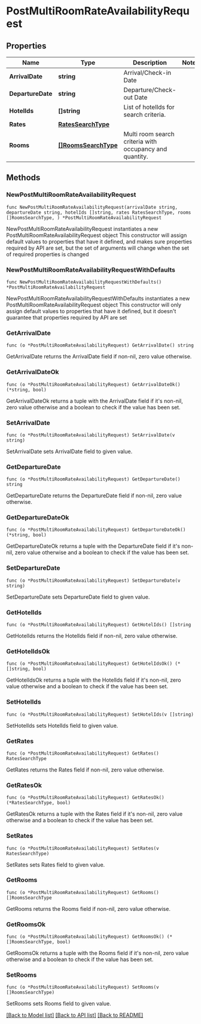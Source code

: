 # PostMultiRoomRateAvailabilityRequest

## Properties

Name | Type | Description | Notes
------------ | ------------- | ------------- | -------------
**ArrivalDate** | **string** | Arrival/Check-in Date | 
**DepartureDate** | **string** | Departure/Check-out Date | 
**HotelIds** | **[]string** | List of hotelIds for search criteria. | 
**Rates** | [**RatesSearchType**](RatesSearchType.md) |  | 
**Rooms** | [**[]RoomsSearchType**](RoomsSearchType.md) | Multi room search criteria with occupancy and quantity. | 

## Methods

### NewPostMultiRoomRateAvailabilityRequest

`func NewPostMultiRoomRateAvailabilityRequest(arrivalDate string, departureDate string, hotelIds []string, rates RatesSearchType, rooms []RoomsSearchType, ) *PostMultiRoomRateAvailabilityRequest`

NewPostMultiRoomRateAvailabilityRequest instantiates a new PostMultiRoomRateAvailabilityRequest object
This constructor will assign default values to properties that have it defined,
and makes sure properties required by API are set, but the set of arguments
will change when the set of required properties is changed

### NewPostMultiRoomRateAvailabilityRequestWithDefaults

`func NewPostMultiRoomRateAvailabilityRequestWithDefaults() *PostMultiRoomRateAvailabilityRequest`

NewPostMultiRoomRateAvailabilityRequestWithDefaults instantiates a new PostMultiRoomRateAvailabilityRequest object
This constructor will only assign default values to properties that have it defined,
but it doesn't guarantee that properties required by API are set

### GetArrivalDate

`func (o *PostMultiRoomRateAvailabilityRequest) GetArrivalDate() string`

GetArrivalDate returns the ArrivalDate field if non-nil, zero value otherwise.

### GetArrivalDateOk

`func (o *PostMultiRoomRateAvailabilityRequest) GetArrivalDateOk() (*string, bool)`

GetArrivalDateOk returns a tuple with the ArrivalDate field if it's non-nil, zero value otherwise
and a boolean to check if the value has been set.

### SetArrivalDate

`func (o *PostMultiRoomRateAvailabilityRequest) SetArrivalDate(v string)`

SetArrivalDate sets ArrivalDate field to given value.


### GetDepartureDate

`func (o *PostMultiRoomRateAvailabilityRequest) GetDepartureDate() string`

GetDepartureDate returns the DepartureDate field if non-nil, zero value otherwise.

### GetDepartureDateOk

`func (o *PostMultiRoomRateAvailabilityRequest) GetDepartureDateOk() (*string, bool)`

GetDepartureDateOk returns a tuple with the DepartureDate field if it's non-nil, zero value otherwise
and a boolean to check if the value has been set.

### SetDepartureDate

`func (o *PostMultiRoomRateAvailabilityRequest) SetDepartureDate(v string)`

SetDepartureDate sets DepartureDate field to given value.


### GetHotelIds

`func (o *PostMultiRoomRateAvailabilityRequest) GetHotelIds() []string`

GetHotelIds returns the HotelIds field if non-nil, zero value otherwise.

### GetHotelIdsOk

`func (o *PostMultiRoomRateAvailabilityRequest) GetHotelIdsOk() (*[]string, bool)`

GetHotelIdsOk returns a tuple with the HotelIds field if it's non-nil, zero value otherwise
and a boolean to check if the value has been set.

### SetHotelIds

`func (o *PostMultiRoomRateAvailabilityRequest) SetHotelIds(v []string)`

SetHotelIds sets HotelIds field to given value.


### GetRates

`func (o *PostMultiRoomRateAvailabilityRequest) GetRates() RatesSearchType`

GetRates returns the Rates field if non-nil, zero value otherwise.

### GetRatesOk

`func (o *PostMultiRoomRateAvailabilityRequest) GetRatesOk() (*RatesSearchType, bool)`

GetRatesOk returns a tuple with the Rates field if it's non-nil, zero value otherwise
and a boolean to check if the value has been set.

### SetRates

`func (o *PostMultiRoomRateAvailabilityRequest) SetRates(v RatesSearchType)`

SetRates sets Rates field to given value.


### GetRooms

`func (o *PostMultiRoomRateAvailabilityRequest) GetRooms() []RoomsSearchType`

GetRooms returns the Rooms field if non-nil, zero value otherwise.

### GetRoomsOk

`func (o *PostMultiRoomRateAvailabilityRequest) GetRoomsOk() (*[]RoomsSearchType, bool)`

GetRoomsOk returns a tuple with the Rooms field if it's non-nil, zero value otherwise
and a boolean to check if the value has been set.

### SetRooms

`func (o *PostMultiRoomRateAvailabilityRequest) SetRooms(v []RoomsSearchType)`

SetRooms sets Rooms field to given value.



[[Back to Model list]](../README.md#documentation-for-models) [[Back to API list]](../README.md#documentation-for-api-endpoints) [[Back to README]](../README.md)


